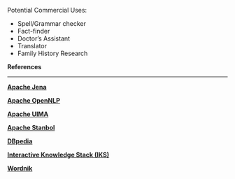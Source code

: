 Potential Commercial Uses:
  * Spell/Grammar checker
  * Fact-finder
  * Doctor’s Assistant
  * Translator
  * Family History Research





**References**

---

**[Apache Jena](http://jena.apache.org/)**

**[Apache OpenNLP](http://incubator.apache.org/opennlp/)**

**[Apache UIMA](http://uima.apache.org/)**

**[Apache Stanbol](http://stanbol.apache.org/)**

**[DBpedia](http://dbpedia.org/)**

**[Interactive Knowledge Stack (IKS)](http://www.iks-project.eu/)**

**[Wordnik](http://www.wordnik.com/)**

